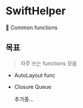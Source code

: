 # SwiftHelper
🤖 Common functions 

## 목표
> 자주 쓰는 functions 모음
 - AutoLayout func
 - Closure Queue

    추가중...
